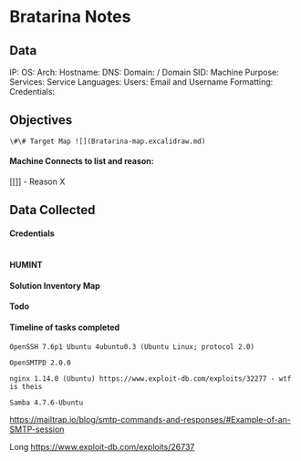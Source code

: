 # Bratarina Notes

## Data 

IP: 
OS:
Arch:
Hostname:
DNS:
Domain:  / Domain SID:
Machine Purpose: 
Services:
Service Languages:
Users:
Email and Username Formatting:
Credentials:

## Objectives

`\#\# Target Map ![](Bratarina-map.excalidraw.md)`

#### Machine Connects to list and reason:

[[]] - Reason X

## Data Collected

#### Credentials
```
```

#### HUMINT


#### Solution Inventory Map


#### Todo 


#### Timeline of tasks completed
      
```
OpenSSH 7.6p1 Ubuntu 4ubuntu0.3 (Ubuntu Linux; protocol 2.0)

OpenSMTPD 2.0.0

nginx 1.14.0 (Ubuntu) https://www.exploit-db.com/exploits/32277 - wtf is theis

Samba 4.7.6-Ubuntu
```

https://mailtrap.io/blog/smtp-commands-and-responses/#Example-of-an-SMTP-session

Long
https://www.exploit-db.com/exploits/26737